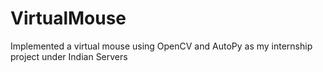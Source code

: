 # VirtualMouse
Implemented a virtual mouse using OpenCV and AutoPy as my internship project under Indian Servers
